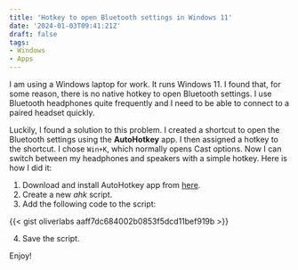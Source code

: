 ```yaml
---
title: 'Hotkey to open Bluetooth settings in Windows 11'
date: '2024-01-03T09:41:21Z'
draft: false
tags:
- Windows
- Apps
---
```


I am using a Windows laptop for work. It runs Windows 11. I found that, for some reason, there is no native hotkey to open Bluetooth settings. I use Bluetooth headphones quite frequently and I need to be able to connect to a paired headset quickly.

Luckily, I found a solution to this problem. I created a shortcut to open the Bluetooth settings using the **AutoHotkey** app. I then assigned a hotkey to the shortcut. I chose `Win+K`, which normally opens Cast options. Now I can switch between my headphones and speakers with a simple hotkey. Here is how I did it:

1. Download and install AutoHotkey app from [here](https://www.autohotkey.com/).
2. Create a new *ahk* script.
3. Add the following code to the script:

{{< gist oliverlabs aaff7dc684002b0853f5dcd11bef919b >}}

4. Save the script.

Enjoy!
